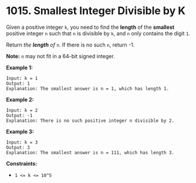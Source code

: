 # 1015. Smallest Integer Divisible by K

Given a positive integer `k`, you need to find the **length** of the **smallest** positive integer `n` such that `n` is divisible by `k`, and `n` only contains the digit `1`.

Return *the **length** of* `n`. If there is no such `n`, return -1.

**Note:** `n` may not fit in a 64-bit signed integer.

**Example 1:**

```()
Input: k = 1
Output: 1
Explanation: The smallest answer is n = 1, which has length 1.
```

**Example 2:**

```()
Input: k = 2
Output: -1
Explanation: There is no such positive integer n divisible by 2.
```

**Example 3:**

```()
Input: k = 3
Output: 3
Explanation: The smallest answer is n = 111, which has length 3.
```

**Constraints:**

- `1 <= k <= 10^5`
